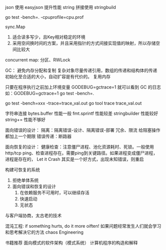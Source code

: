 
json 使用 easyjson 提升性能
string 拼接使用 stringbuild

go test -bench=. -cpuprofile=cpu.prof

sync.Map 
1. 适合读多写少，且Key相对稳定的环境
2. 采用空间换时间的方案，并且采用指针的方式间接实现值的映射，所以存储空间比较大

concurrent map: 分区、RWLock

GC：
避免内存分配和复制
复杂对象尽量传递引用，数组的传递和结构体的传递 
初始化至合适的大小，自动扩容是有代价的。
复用内存


只要在程序执行之前加上环境变量 GODEBUG=gctrace=1 就可以看到 GC 的日志
如：GODEBUG=gctrace=1 go test -bench=.


go test -bench=xxx -trace=trace_val.out
go tool trace trace_val.out 

字符串连接
bytes.buffer   性能一般
fmt.sprintf    性能较差
stringbuilder  性能较好
string+=       性能不够好

面向错误的设计：
隔离：隔离错误-设计、隔离错误-部署
冗余、限流
给阻塞操作都加上一个期限
错误传递：断路器

面向恢复的设计：
健康检查：注意僵尸进程、池化资源耗时、死锁。一般使用 http/tcp ping、检查进程存在。需要ping到关键路径。如果进程变成僵尸进程，进程是存在的，
Let it Crash 其实是一个好方式，出现未知错误，则重启

构建可恢复的系统
1. 拒绝单体系统
2. 面向错误和恢复的设计
   1. 在依赖服务不可用时，可以继续存活
   2. 快速启动
   3. 无状态

与客户端协商，太古老的技术

混沌工程:
if something hurts, do it more oiften!  如果问题经常发生人们就会学习和思考解决它的方法
chaos Engineering 

书籍推荐
面向模式的软件架构（模式系统）
计算机程序的构造和解释


